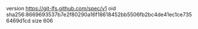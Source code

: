 version https://git-lfs.github.com/spec/v1
oid sha256:8669693537b7e2f80290a16f18618452bb5506fb2bc4de41ec1ce7356469d1cd
size 606
